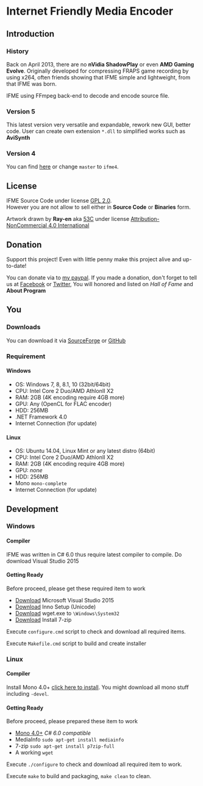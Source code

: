 # Internet Friendly Media Encoder
## Introduction
### History
Back on April 2013, there are no **nVidia ShadowPlay** or even **AMD Gaming Evolve**. Originally developed for compressing FRAPS game recording by using x264, often friends showing that IFME simple and lightweight, from that IFME was born.

IFME using FFmpeg back-end to decode and encode source file.

### Version 5
This latest version very versatile and expandable, rework new GUI, better code. User can create own extension `*.dll` to simplified works such as **AviSynth**

### Version 4
You can find [here](https://github.com/Anime4000/IFME/tree/ifme4) or change `master` to `ifme4`.

## License
IFME Source Code under license [GPL 2.0](http://choosealicense.com/licenses/gpl-2.0/).<br>However you are not allow to sell either in **Source Code** or **Binaries** form.

Artwork drawn by **Ray-en** aka [53C](http://53c.deviantart.com/) under license [Attribution-NonCommercial 4.0 International](http://creativecommons.org/licenses/by-nc/4.0/)

## Donation
Support this project! Even with little penny make this project alive and up-to-date!

You can donate via to [my paypal](https://www.paypal.com/cgi-bin/webscr?cmd=_s-xclick&hosted_button_id=4CKYN7X3DGA7U). If you made a donation, don't forget to tell us at [Facebook](https://www.facebook.com/internetfriendlymediaencoder) or  [Twitter](https://twitter.com/Anime4000), You will honored and listed on *Hall of Fame* and **About Program**

## You
### Downloads
You can download it via [SourceForge](https://sourceforge.net/projects/ifme/files/latest/download) or [GitHub](https://github.com/Anime4000/IFME/releases/latest)

### Requirement
#### Windows
* OS: Windows 7, 8, 8.1, 10 (32bit/64bit)
* CPU: Intel Core 2 Duo/AMD AthlonII X2
* RAM: 2GB (4K encoding require 4GB more)
* GPU: Any (OpenCL for FLAC encoder)
* HDD: 256MB
* .NET Framework 4.0
* Internet Connection (for update)

#### Linux
* OS: Ubuntu 14.04, Linux Mint or any latest distro (64bit)
* CPU: Intel Core 2 Duo/AMD AthlonII X2
* RAM: 2GB (4K encoding require 4GB more)
* GPU: *none*
* HDD: 256MB
* Mono `mono-complete`
* Internet Connection (for update)

## Development
### Windows
#### Compiler
IFME was written in C# 6.0 thus require latest compiler to compile. Do download Visual Studio 2015

#### Getting Ready
Before proceed, please get these required item to work

* [Download](https://go.microsoft.com/fwlink/?LinkId=532606&clcid=0x409) Microsoft Visual Studio 2015
* [Download](http://www.jrsoftware.org/isdl.php) Inno Setup (Unicode)
* [Download](http://nebm.ist.utl.pt/~glopes/wget/) wget.exe to `\Windows\System32`
* [Download](http://www.7-zip.org/download.html) Install 7-zip

Execute `configure.cmd` script to check and download all required items.

Execute `Makefile.cmd` script to build and create installer

### Linux
#### Compiler
Install Mono 4.0+ [click here to install](http://www.mono-project.com/download/#download-lin). You might download all mono stuff including `-devel`.

#### Getting Ready
Before proceed, please prepared these item to work

* [Mono 4.0+](http://www.mono-project.com/download/#download-lin) *C# 6.0 compatible*
* MediaInfo `sudo apt-get install mediainfo`
* 7-zip `sudo apt-get install p7zip-full`
* A working `wget`

Execute `./configure` to check and download all required item to work.

Execute `make` to build and packaging, `make clean` to clean.

